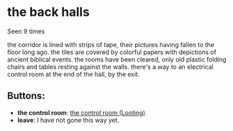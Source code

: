 # the back halls

Seen 9 times

the corridor is lined with strips of tape, their pictures having fallen to the floor long ago. the tiles are covered by colorful papers with depictions of ancient biblical events. the rooms have been cleared, only old plastic folding chairs and tables resting against the walls. there's a way to an electrical control room at the end of the hall, by the exit.

## Buttons:

- **the control room**: [the control room (Looting)](the-control-room--Looting--lw3rip.md)
- **leave**: I have not gone this way yet.
